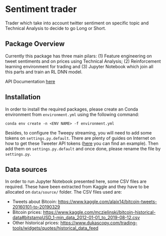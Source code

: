 # Sentiment trader

Trader which take into account twitter sentiment on specific topic and Technical Analysis to decide to go Long or Short.

## Package Overview

Currently this package has three main pilars: (1) Feature engineering on tweet sentiments and on prices using Technical Analysis; (2) Reinforcement learning environment for trading and (3) Jupyter Notebook which join all this parts and train an RL DNN model.

API Documentation [here](https://lluissalord.github.io/sentiment_trader/index.html)

## Installation

In order to install the required packages, please create an Conda environment from `environment.yml` using the following command:

```
conda env create -n <ENV NAME> -f environment.yml
```

Besides, to configure the Tweepy streaming, you will need to add some tokens on `settings.py.default`. There are plenty of guides on Internet on how to get these Tweeter API tokens ([here](https://elfsight.com/blog/2020/03/how-to-get-twitter-api-key/) you can find an example). Then add them on `settings.py.default` and once done, please rename the file by `settings.py`.

## Data sources

In order to run Jupyter Notebook presented here, some CSV files are required. These have been extracted from Kaggle and they have to be allocated on `data/source/` folder. The CSV files used are:

* Tweets about Bitcoin: https://www.kaggle.com/alaix14/bitcoin-tweets-20160101-to-20190329
* Bitcoin prices: https://www.kaggle.com/mczielinski/bitcoin-historical-data#bitstampUSD_1-min_data_2012-01-01_to_2019-08-12.csv
* Other historical prices: https://www.dukascopy.com/trading-tools/widgets/quotes/historical_data_feed